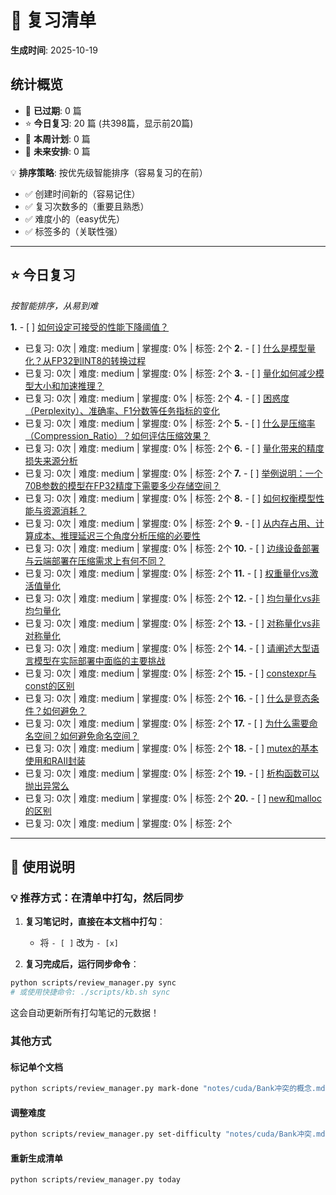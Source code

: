 # 📅 复习清单

**生成时间**: 2025-10-19

## 统计概览

- 🔴 **已过期**: 0 篇
- ⭐ **今日复习**: 20 篇 (共398篇，显示前20篇)
- 📅 **本周计划**: 0 篇
- 📆 **未来安排**: 0 篇

💡 **排序策略**: 按优先级智能排序（容易复习的在前）
- ✅ 创建时间新的（容易记住）
- ✅ 复习次数多的（重要且熟悉）
- ✅ 难度小的（easy优先）
- ✅ 标签多的（关联性强）

---

## ⭐ 今日复习

_按智能排序，从易到难_

**1.** - [ ] [如何设定可接受的性能下降阈值？](notes/精通大模型压缩技术/如何设定可接受的性能下降阈值？.md)
  - 已复习: 0次 | 难度: medium | 掌握度: 0% | 标签: 2个
**2.** - [ ] [什么是模型量化？从FP32到INT8的转换过程](notes/精通大模型压缩技术/什么是模型量化？从FP32到INT8的转换过程.md)
  - 已复习: 0次 | 难度: medium | 掌握度: 0% | 标签: 2个
**3.** - [ ] [量化如何减少模型大小和加速推理？](notes/精通大模型压缩技术/量化如何减少模型大小和加速推理？.md)
  - 已复习: 0次 | 难度: medium | 掌握度: 0% | 标签: 2个
**4.** - [ ] [困惑度（Perplexity）、准确率、F1分数等任务指标的变化](notes/精通大模型压缩技术/困惑度（Perplexity）、准确率、F1分数等任务指标的变化.md)
  - 已复习: 0次 | 难度: medium | 掌握度: 0% | 标签: 2个
**5.** - [ ] [什么是压缩率（Compression_Ratio）？如何评估压缩效果？](notes/精通大模型压缩技术/什么是压缩率（Compression_Ratio）？如何评估压缩效果？.md)
  - 已复习: 0次 | 难度: medium | 掌握度: 0% | 标签: 2个
**6.** - [ ] [量化带来的精度损失来源分析](notes/精通大模型压缩技术/量化带来的精度损失来源分析.md)
  - 已复习: 0次 | 难度: medium | 掌握度: 0% | 标签: 2个
**7.** - [ ] [举例说明：一个70B参数的模型在FP32精度下需要多少存储空间？](notes/精通大模型压缩技术/举例说明：一个70B参数的模型在FP32精度下需要多少存储空间？.md)
  - 已复习: 0次 | 难度: medium | 掌握度: 0% | 标签: 2个
**8.** - [ ] [如何权衡模型性能与资源消耗？](notes/精通大模型压缩技术/如何权衡模型性能与资源消耗？.md)
  - 已复习: 0次 | 难度: medium | 掌握度: 0% | 标签: 2个
**9.** - [ ] [从内存占用、计算成本、推理延迟三个角度分析压缩的必要性](notes/精通大模型压缩技术/从内存占用、计算成本、推理延迟三个角度分析压缩的必要性.md)
  - 已复习: 0次 | 难度: medium | 掌握度: 0% | 标签: 2个
**10.** - [ ] [边缘设备部署与云端部署在压缩需求上有何不同？](notes/精通大模型压缩技术/边缘设备部署与云端部署在压缩需求上有何不同？.md)
  - 已复习: 0次 | 难度: medium | 掌握度: 0% | 标签: 2个
**11.** - [ ] [权重量化vs激活值量化](notes/精通大模型压缩技术/权重量化vs激活值量化.md)
  - 已复习: 0次 | 难度: medium | 掌握度: 0% | 标签: 2个
**12.** - [ ] [均匀量化vs非均匀量化](notes/精通大模型压缩技术/均匀量化vs非均匀量化.md)
  - 已复习: 0次 | 难度: medium | 掌握度: 0% | 标签: 2个
**13.** - [ ] [对称量化vs非对称量化](notes/精通大模型压缩技术/对称量化vs非对称量化.md)
  - 已复习: 0次 | 难度: medium | 掌握度: 0% | 标签: 2个
**14.** - [ ] [请阐述大型语言模型在实际部署中面临的主要挑战](notes/精通大模型压缩技术/请阐述大型语言模型在实际部署中面临的主要挑战.md)
  - 已复习: 0次 | 难度: medium | 掌握度: 0% | 标签: 2个
**15.** - [ ] [constexpr与const的区别](notes/C++/constexpr与const的区别.md)
  - 已复习: 0次 | 难度: medium | 掌握度: 0% | 标签: 2个
**16.** - [ ] [什么是竞态条件？如何避免？](notes/C++/什么是竞态条件？如何避免？.md)
  - 已复习: 0次 | 难度: medium | 掌握度: 0% | 标签: 2个
**17.** - [ ] [为什么需要命名空间？如何避免命名空间？](notes/C++/为什么需要命名空间？如何避免命名空间？.md)
  - 已复习: 0次 | 难度: medium | 掌握度: 0% | 标签: 2个
**18.** - [ ] [mutex的基本使用和RAII封装](notes/C++/mutex的基本使用和RAII封装.md)
  - 已复习: 0次 | 难度: medium | 掌握度: 0% | 标签: 2个
**19.** - [ ] [析构函数可以抛出异常么](notes/C++/析构函数可以抛出异常么.md)
  - 已复习: 0次 | 难度: medium | 掌握度: 0% | 标签: 2个
**20.** - [ ] [new和malloc的区别](notes/C++/new和malloc的区别.md)
  - 已复习: 0次 | 难度: medium | 掌握度: 0% | 标签: 2个

---

## 📖 使用说明

### 💡 推荐方式：在清单中打勾，然后同步

1. **复习笔记时，直接在本文档中打勾**：
   - 将 `- [ ]` 改为 `- [x]`
   
2. **复习完成后，运行同步命令**：
```bash
python scripts/review_manager.py sync
# 或使用快捷命令: ./scripts/kb.sh sync
```

这会自动更新所有打勾笔记的元数据！

### 其他方式

#### 标记单个文档
```bash
python scripts/review_manager.py mark-done "notes/cuda/Bank冲突的概念.md"
```

#### 调整难度
```bash
python scripts/review_manager.py set-difficulty "notes/cuda/Bank冲突.md" hard
```

#### 重新生成清单
```bash
python scripts/review_manager.py today
```
